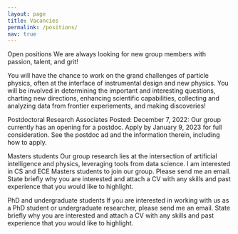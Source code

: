```yaml
---
layout: page
title: Vacancies
permalink: /positions/
nav: true
---
```


Open positions
We are always looking for new group members with passion, talent, and grit!

You will have the chance to work on the grand challenges of particle physics, often at the interface of instrumental design and new physics. You will be involved in determining the important and interesting questions, charting new directions, enhancing scientific capabilities, collecting and analyzing data from frontier experiements, and making discoveries!

Postdoctoral Research Associates
Posted: December 7, 2022: Our group currently has an opening for a postdoc. Apply by January 9, 2023 for full consideration. See the postdoc ad and the information therein, including how to apply.

Masters students
Our group research lies at the intersection of artificial intelligence and physics, leveraging tools from data science. I am interested in CS and ECE Masters students to join our group. Please send me an email. State briefly why you are interested and attach a CV with any skills and past experience that you would like to highlight.

PhD and undergraduate students
If you are interested in working with us as a PhD student or undergraduate researcher, please send me an email. State briefly why you are interested and attach a CV with any skills and past experience that you would like to highlight.